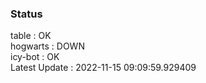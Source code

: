 ### Status


table : OK  
hogwarts : DOWN  
icy-bot : OK  
Latest Update : 2022-11-15 09:09:59.929409

